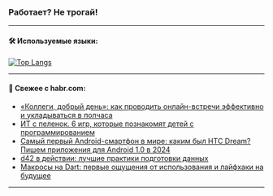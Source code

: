 ### Работает? Не трогай!

---
<!--
#### 🛠️ Technical stack:

![Java](https://img.shields.io/badge/Java-informational?logo=Oracle&style=flat&logoColor=white&color=FF4500)
![Kotlin](https://img.shields.io/badge/Kotlin-informational?logo=Kotlin&style=flat&logoColor=white&color=774D97)
![TS](https://img.shields.io/badge/TypeScript-informational?logo=typeScript&style=flat&logoColor=black&color=017acc)
![Python](https://img.shields.io/badge/Python-informational?logo=Python&style=flat&logoColor=black&color=ffdd54) <br>
![Spring](https://img.shields.io/badge/Spring-informational?logo=Spring&style=flat&logoColor=white&color=6DB33F) 
![SpringBoot](https://img.shields.io/badge/SpringBoot-informational?logo=SpringBoot&style=flat&logoColor=white&color=6DB33F)
![Nest](https://img.shields.io/badge/NestJS-informational?logo=NestJS&style=flat&logoColor=white&color=E0234E) 
![NodeJS](https://img.shields.io/badge/NodeJS-informational?logo=node.js&style=flat&logoColor=white&color=70A760)<br>
![PostgreSQL](https://img.shields.io/badge/PostgreSQL-informational?logo=PostgreSQL&style=flat&logoColor=white&color=DAA520)
![MongoDB](https://img.shields.io/badge/MongoDB-informational?logo=MongoDB&style=flat&logoColor=white&color=870000)
![Apache](https://img.shields.io/badge/Apache-informational?logo=apache&style=flat&logoColor=white&color=f74e28)

___ 
-->

#### 🛠️ Используемые языки:

[![Top Langs](https://github-readme-stats-u2qms2cxw-advtsettinggmailcoms-projects.vercel.app/api/top-langs/?username=zloylis&langs_count=10&hide_title=true&title_color=e6edf3&size_weight=0.5&count_weight=0.5&layout=compact&hide_progress=true&hide_border=true&theme=dracula)](https://github.com/zloylis)

<!---


####  :octocat:&nbsp;&nbsp; Статистика:

![GitHub stats](https://github-readme-stats-u2qms2cxw-advtsettinggmailcoms-projects.vercel.app/api?username=zloylis&show_icons=true&hide_border=true&theme=dracula&title_color=e6edf3&include_all_commits=true&count_private=true&hide_rank=false&hide_title=true&rank_icon=github)
-->
---

#### 💬 Свежее с habr.com:

<!-- BLOG-POST-LIST:START -->
- [«Коллеги, добрый день»: как проводить онлайн-встречи эффективно и укладываться в полчаса](https://habr.com/ru/companies/kuper/articles/829488/?utm_source=habrahabr&utm_medium=rss&utm_campaign=829488)
- [ИТ с пеленок. 6 игр, которые познакомят детей с программированием](https://habr.com/ru/companies/ru_mts/articles/829684/?utm_source=habrahabr&utm_medium=rss&utm_campaign=829684)
- [Самый первый Android-смартфон в мире: каким был HTC Dream? Пишем приложения для Android 1.0 в 2024](https://habr.com/ru/companies/timeweb/articles/829416/?utm_source=habrahabr&utm_medium=rss&utm_campaign=829416)
- [d42 в действии: лучшие практики подготовки данных](https://habr.com/ru/companies/2gis/articles/827584/?utm_source=habrahabr&utm_medium=rss&utm_campaign=827584)
- [Макросы на Dart: первые ощущения от использования и лайфхаки на будущее](https://habr.com/ru/articles/829560/?utm_source=habrahabr&utm_medium=rss&utm_campaign=829560)
<!-- BLOG-POST-LIST:END -->

---
